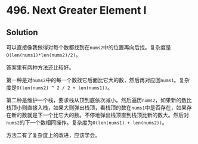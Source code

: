 # 496. Next Greater Element I

## Solution

可以直接像我做得对每个数都找到在`nums2`中的位置再向后找。复杂度是`O(len(nums1)*len(nums2)/2)`。

答案里有两种方法还比较好。

第一种是对`nums2`中的每一个数找它后面比它大的数，然后再对应回`nums1`。复杂度是`O(len(nums2) ^ 2 / 2 + len(nums1))`。

第二种是维护一个栈，要求栈从顶到底依次减小。然后遍历`nums2`，如果新的数比栈顶小则直接入栈，如果大则弹出栈顶，看栈顶的数在`nums1`中是否存在，如果存在新的数就是下一个比它大的数。不停地弹出栈顶直到栈顶比新的数大。然后对`nums2`的下一个数相同操作。复杂度为`O(len(nums1) + len(nums2))`。

方法二有了复杂度上的改进，应该学会。
